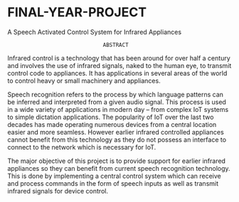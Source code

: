 # FINAL-YEAR-PROJECT
A Speech Activated Control System for Infrared Appliances

                                  ABSTRACT

Infrared control is a technology that has been around for over half a century and
involves the use of infrared signals, naked to the human eye, to transmit control code to
appliances. It has applications in several areas of the world to control heavy or small
machinery and appliances.

Speech recognition refers to the process by which language patterns can be inferred
and interpreted from a given audio signal. This process is used in a wide variety of
applications in modern day – from complex IoT systems to simple dictation
applications. The popularity of IoT over the last two decades has made operating
numerous devices from a central location easier and more seamless. However earlier
infrared controlled appliances cannot benefit from this technology as they do not
possess an interface to connect to the network which is necessary for IoT.

The major objective of this project is to provide support for earlier infrared appliances
so they can benefit from current speech recognition technology. This is done by
implementing a central control system which can receive and process commands in the
form of speech inputs as well as transmit infrared signals for device control.

